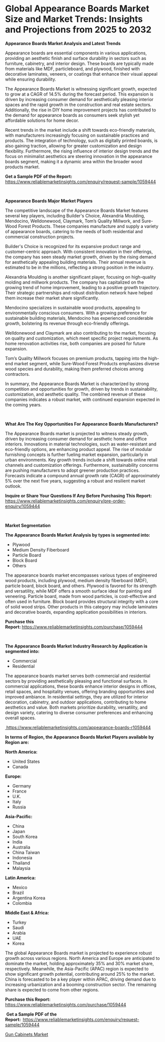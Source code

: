 <p><h1>Global Appearance Boards Market Size and Market Trends: Insights and Projections from 2025 to 2032</h1></p><p><strong>Appearance Boards Market Analysis and Latest Trends</strong></p>
<p><p>Appearance boards are essential components in various applications, providing an aesthetic finish and surface durability in sectors such as furniture, cabinetry, and interior design. These boards are typically made from materials like MDF, particleboard, and plywood, finished with decorative laminates, veneers, or coatings that enhance their visual appeal while ensuring durability.</p><p>The Appearance Boards Market is witnessing significant growth, expected to grow at a CAGR of 14.5% during the forecast period. This expansion is driven by increasing consumer demand for aesthetically pleasing interior spaces and the rapid growth in the construction and real estate sectors. Additionally, the rise in DIY home improvement projects has contributed to the demand for appearance boards as consumers seek stylish yet affordable solutions for home decor.</p><p>Recent trends in the market include a shift towards eco-friendly materials, with manufacturers increasingly focusing on sustainable practices and products. The integration of technology, such as digitally printed boards, is also gaining traction, allowing for greater customization and design flexibility. Furthermore, the rising influence of interior design trends and the focus on minimalist aesthetics are steering innovation in the appearance boards segment, making it a dynamic area within the broader wood products market.</p></p>
<p><strong>Get a Sample PDF of the Report:&nbsp;</strong> <a href="https://www.reliablemarketinsights.com/enquiry/request-sample/1059444?utm_campaign=2580&utm_medium=2&utm_source=Github&utm_content=ia&utm_term=21022025&utm_id=appearance-boards">https://www.reliablemarketinsights.com/enquiry/request-sample/1059444</a></p>
<p>&nbsp;</p>
<p><strong>Appearance Boards Major Market Players</strong></p>
<p><p>The competitive landscape of the Appearance Boards Market features several key players, including Builder's Choice, Alexandria Moulding, Mendocino, Welldonewood, Claymark, Tom’s Quality Millwork, and Sure-Wood Forest Products. These companies manufacture and supply a variety of appearance boards, catering to the needs of both residential and commercial construction projects.</p><p>Builder's Choice is recognized for its expansive product range and customer-centric approach. With consistent innovation in their offerings, the company has seen steady market growth, driven by the rising demand for aesthetically appealing building materials. Their annual revenue is estimated to be in the millions, reflecting a strong position in the industry.</p><p>Alexandria Moulding is another significant player, focusing on high-quality molding and millwork products. The company has capitalized on the growing trend of home improvement, leading to a positive growth trajectory. Their strategic partnerships and robust distribution network have helped them increase their market share significantly.</p><p>Mendocino specializes in sustainable wood products, appealing to environmentally conscious consumers. With a growing preference for sustainable building materials, Mendocino has experienced considerable growth, bolstering its revenue through eco-friendly offerings. </p><p>Welldonewood and Claymark are also contributing to the market, focusing on quality and customization, which meet specific project requirements. As home renovation activities rise, both companies are poised for future expansion.</p><p>Tom’s Quality Millwork focuses on premium products, tapping into the high-end market segment, while Sure-Wood Forest Products emphasizes diverse wood species and durability, making them preferred choices among contractors.</p><p>In summary, the Appearance Boards Market is characterized by strong competition and opportunities for growth, driven by trends in sustainability, customization, and aesthetic quality. The combined revenue of these companies indicates a robust market, with continued expansion expected in the coming years.</p></p>
<p>&nbsp;</p>
<p><strong>What Are The Key Opportunities For Appearance Boards Manufacturers?</strong></p>
<p><p>The Appearance Boards market is projected to witness steady growth, driven by increasing consumer demand for aesthetic home and office interiors. Innovations in material technologies, such as water-resistant and eco-friendly options, are enhancing product appeal. The rise of modular furnishing concepts is further fueling market expansion, particularly in urban environments. Key growth trends include a shift towards online retail channels and customization offerings. Furthermore, sustainability concerns are pushing manufacturers to adopt greener production practices. Forecasts indicate a compound annual growth rate (CAGR) of approximately 5% over the next five years, suggesting a robust and resilient market outlook.</p></p>
<p><strong>Inquire or Share Your Questions If Any Before Purchasing This Report:</strong> <a href="https://www.reliablemarketinsights.com/enquiry/pre-order-enquiry/1059444?utm_campaign=2580&utm_medium=2&utm_source=Github&utm_content=ia&utm_term=21022025&utm_id=appearance-boards">https://www.reliablemarketinsights.com/enquiry/pre-order-enquiry/1059444</a></p>
<p>&nbsp;</p>
<p><strong>Market Segmentation</strong></p>
<p><strong>The Appearance Boards Market Analysis by types is segmented into:</strong></p>
<p><ul><li>Plywood</li><li>Medium Density Fiberboard</li><li>Particle Board</li><li>Block Board</li><li>Others</li></ul></p>
<p><p>The appearance boards market encompasses various types of engineered wood products, including plywood, medium density fiberboard (MDF), particle board, block board, and others. Plywood is favored for its strength and versatility, while MDF offers a smooth surface ideal for painting and veneering. Particle board, made from wood particles, is cost-effective and often used in furniture. Block board provides structural integrity with a core of solid wood strips. Other products in this category may include laminates and decorative boards, expanding application possibilities in interiors.</p></p>
<p><strong>Purchase this Report:&nbsp;</strong><a href="https://www.reliablemarketinsights.com/purchase/1059444?utm_campaign=2580&utm_medium=2&utm_source=Github&utm_content=ia&utm_term=21022025&utm_id=appearance-boards">https://www.reliablemarketinsights.com/purchase/1059444</a></p>
<p>&nbsp;</p>
<p><strong>The Appearance Boards Market Industry Research by Application is segmented into:</strong></p>
<p><ul><li>Commercial</li><li>Residential</li></ul></p>
<p><p>The appearance boards market serves both commercial and residential sectors by providing aesthetically pleasing and functional surfaces. In commercial applications, these boards enhance interior designs in offices, retail spaces, and hospitality venues, offering branding opportunities and improved ambiance. In residential settings, they are utilized for interior decoration, cabinetry, and outdoor applications, contributing to home aesthetics and value. Both markets prioritize durability, versatility, and design variety, catering to diverse consumer preferences and enhancing overall spaces.</p></p>
<p><a href="https://www.reliablemarketinsights.com/appearance-boards-r1059444?utm_campaign=2580&utm_medium=2&utm_source=Github&utm_content=ia&utm_term=21022025&utm_id=appearance-boards">&nbsp;https://www.reliablemarketinsights.com/appearance-boards-r1059444</a></p>
<p><strong>In terms of Region, the Appearance Boards Market Players available by Region are:</strong></p>
<p>
    <p> <strong> North America: </strong>
        <ul>
            <li>United States</li>
            <li>Canada</li>
        </ul>
        </p> 
    <p> <strong> Europe: </strong>
        <ul>
            <li>Germany</li>
            <li>France</li>
            <li>U.K.</li>
            <li>Italy</li>
            <li>Russia</li>
        </ul>
        </p> 
    <p> <strong> Asia-Pacific: </strong>
        <ul>
            <li>China</li>
            <li>Japan</li>
            <li>South Korea</li>
            <li>India</li>
            <li>Australia</li>
            <li>China Taiwan</li>
            <li>Indonesia</li>
            <li>Thailand</li>
            <li>Malaysia</li>
        </ul>
        </p> 
    <p> <strong> Latin America: </strong>
        <ul>
            <li>Mexico</li>
            <li>Brazil</li>
            <li>Argentina Korea</li>
            <li>Colombia</li>
        </ul>
        </p> 
    <p> <strong> Middle East & Africa: </strong>
        <ul>
            <li>Turkey</li>
            <li>Saudi</li>
            <li>Arabia</li>
            <li>UAE</li>
            <li>Korea</li>
        </ul>
    </p>
    </p>
<p><p>The global Appearance Boards market is projected to experience robust growth across various regions. North America and Europe are anticipated to dominate the market, holding approximately 35% and 30% market share, respectively. Meanwhile, the Asia-Pacific (APAC) region is expected to show significant growth potential, contributing around 25% to the market. China is forecasted to be a key player within APAC, driving demand due to increasing urbanization and a booming construction sector. The remaining share is expected to come from other regions.</p></p>
<p><strong>Purchase this Report: </strong><a href="https://www.reliablemarketinsights.com/purchase/1059444?utm_campaign=2580&utm_medium=2&utm_source=Github&utm_content=ia&utm_term=21022025&utm_id=appearance-boards">https://www.reliablemarketinsights.com/purchase/1059444</a></p>
<p>&nbsp;<strong>Get a Sample PDF of the Report:&nbsp;&nbsp;</strong><a href="https://www.reliablemarketinsights.com/enquiry/request-sample/1059444?utm_campaign=2580&utm_medium=2&utm_source=Github&utm_content=ia&utm_term=21022025&utm_id=appearance-boards">https://www.reliablemarketinsights.com/enquiry/request-sample/1059444</a></p>
<p><strong></strong></p>
<p><p><a href="https://github.com/ilonaenterline65/Market-Research-Report-List-1/blob/main/gun-cabinets-market.md?utm_campaign=2580&utm_medium=2&utm_source=Github&utm_content=ia&utm_term=21022025&utm_id=appearance-boards">Gun Cabinets Market</a></p></p>